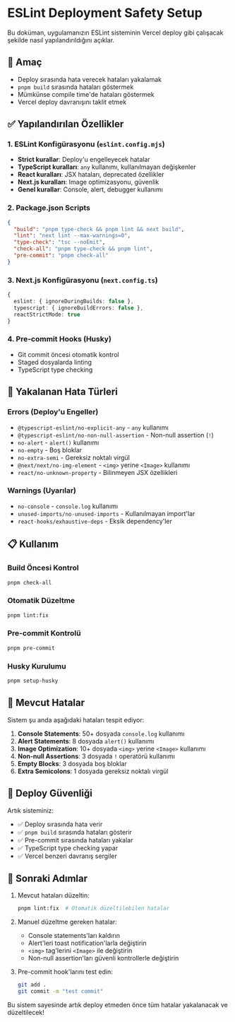 # ESLint Deployment Safety Setup

Bu doküman, uygulamanızın ESLint sisteminin Vercel deploy gibi çalışacak şekilde nasıl yapılandırıldığını açıklar.

## 🎯 Amaç

- Deploy sırasında hata verecek hataları yakalamak
- `pnpm build` sırasında hataları göstermek
- Mümkünse compile time'de hataları göstermek
- Vercel deploy davranışını taklit etmek

## ✅ Yapılandırılan Özellikler

### 1. ESLint Konfigürasyonu (`eslint.config.mjs`)
- **Strict kurallar**: Deploy'u engelleyecek hatalar
- **TypeScript kuralları**: `any` kullanımı, kullanılmayan değişkenler
- **React kuralları**: JSX hataları, deprecated özellikler
- **Next.js kuralları**: Image optimizasyonu, güvenlik
- **Genel kurallar**: Console, alert, debugger kullanımı

### 2. Package.json Scripts
```json
{
  "build": "pnpm type-check && pnpm lint && next build",
  "lint": "next lint --max-warnings=0",
  "type-check": "tsc --noEmit",
  "check-all": "pnpm type-check && pnpm lint",
  "pre-commit": "pnpm check-all"
}
```

### 3. Next.js Konfigürasyonu (`next.config.ts`)
```typescript
{
  eslint: { ignoreDuringBuilds: false },
  typescript: { ignoreBuildErrors: false },
  reactStrictMode: true
}
```

### 4. Pre-commit Hooks (Husky)
- Git commit öncesi otomatik kontrol
- Staged dosyalarda linting
- TypeScript type checking

## 🚨 Yakalanan Hata Türleri

### Errors (Deploy'u Engeller)
- `@typescript-eslint/no-explicit-any` - `any` kullanımı
- `@typescript-eslint/no-non-null-assertion` - Non-null assertion (`!`)
- `no-alert` - `alert()` kullanımı
- `no-empty` - Boş bloklar
- `no-extra-semi` - Gereksiz noktalı virgül
- `@next/next/no-img-element` - `<img>` yerine `<Image>` kullanımı
- `react/no-unknown-property` - Bilinmeyen JSX özellikleri

### Warnings (Uyarılar)
- `no-console` - `console.log` kullanımı
- `unused-imports/no-unused-imports` - Kullanılmayan import'lar
- `react-hooks/exhaustive-deps` - Eksik dependency'ler

## 📋 Kullanım

### Build Öncesi Kontrol
```bash
pnpm check-all
```

### Otomatik Düzeltme
```bash
pnpm lint:fix
```

### Pre-commit Kontrolü
```bash
pnpm pre-commit
```

### Husky Kurulumu
```bash
pnpm setup-husky
```

## 🔧 Mevcut Hatalar

Sistem şu anda aşağıdaki hataları tespit ediyor:

1. **Console Statements**: 50+ dosyada `console.log` kullanımı
2. **Alert Statements**: 8 dosyada `alert()` kullanımı
3. **Image Optimization**: 10+ dosyada `<img>` yerine `<Image>` kullanımı
4. **Non-null Assertions**: 3 dosyada `!` operatörü kullanımı
5. **Empty Blocks**: 3 dosyada boş bloklar
6. **Extra Semicolons**: 1 dosyada gereksiz noktalı virgül

## 🚀 Deploy Güvenliği

Artık sisteminiz:
- ✅ Deploy sırasında hata verir
- ✅ `pnpm build` sırasında hataları gösterir
- ✅ Pre-commit sırasında hataları yakalar
- ✅ TypeScript type checking yapar
- ✅ Vercel benzeri davranış sergiler

## 📝 Sonraki Adımlar

1. Mevcut hataları düzeltin:
   ```bash
   pnpm lint:fix  # Otomatik düzeltilebilen hatalar
   ```

2. Manuel düzeltme gereken hatalar:
   - Console statements'ları kaldırın
   - Alert'leri toast notification'larla değiştirin
   - `<img>` tag'lerini `<Image>` ile değiştirin
   - Non-null assertion'ları güvenli kontrollerle değiştirin

3. Pre-commit hook'larını test edin:
   ```bash
   git add .
   git commit -m "test commit"
   ```

Bu sistem sayesinde artık deploy etmeden önce tüm hatalar yakalanacak ve düzeltilecek!
